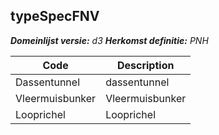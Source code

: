 ## typeSpecFNV

*__Domeinlijst versie:__ d3*
*__Herkomst definitie:__ PNH*

|__Code__ |__Description__	|
|	---	|	---	|
| Dassentunnel | dassentunnel |
| Vleermuisbunker | Vleermuisbunker |
| Looprichel | Looprichel